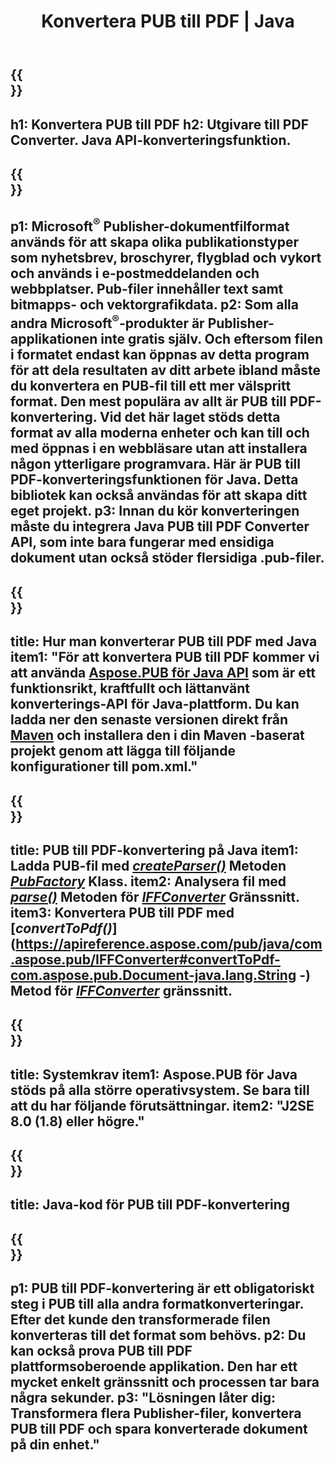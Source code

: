 ﻿---
translation: true
template: /_templates/conversion-child-java.md
title: Konvertera PUB till PDF | Java
description: Konvertera PUB till PDF med Java API på Windows, Linux och Mac OS X. Utgivarkonverteringsfunktion som är lätt att integrera i din egen lösning.
url: /java/conversion/pub-to-pdf/
metakeywords: pub till pdf java, konvertera pub till pdf java, java pub till pdf, utgivare till pdf java
family: pub
platformtag: java
feature: conversion
---

{{<section banner>}}
---
h1: Konvertera PUB till PDF
h2: Utgivare till PDF Converter. Java API-konverteringsfunktion.
---

{{<section overview>}}
---
p1: Microsoft<sup>®</sup> Publisher-dokumentfilformat används för att skapa olika publikationstyper som nyhetsbrev, broschyrer, flygblad och vykort och används i e-postmeddelanden och webbplatser. Pub-filer innehåller text samt bitmapps- och vektorgrafikdata.
p2: Som alla andra Microsoft<sup>®</sup>-produkter är Publisher-applikationen inte gratis själv. Och eftersom filen i formatet endast kan öppnas av detta program för att dela resultaten av ditt arbete ibland måste du konvertera en PUB-fil till ett mer välspritt format. Den mest populära av allt är PUB till PDF-konvertering. Vid det här laget stöds detta format av alla moderna enheter och kan till och med öppnas i en webbläsare utan att installera någon ytterligare programvara. Här är PUB till PDF-konverteringsfunktionen för Java. Detta bibliotek kan också användas för att skapa ditt eget projekt.
p3: Innan du kör konverteringen måste du integrera Java PUB till PDF Converter API, som inte bara fungerar med ensidiga dokument utan också stöder flersidiga .pub-filer.
---

{{<section widget>}}
---
title: Hur man konverterar PUB till PDF med Java
item1: "För att konvertera PUB till PDF kommer vi att använda [Aspose.PUB för Java API](https://products.aspose.com/pub/java) som är ett funktionsrikt, kraftfullt och lättanvänt konverterings-API för Java-plattform. Du kan ladda ner den senaste versionen direkt från [Maven](https://repository.aspose.com/webapp/#/artifacts/browse/tree/General/repo/com/aspose/aspose-pub) och installera den i din Maven -baserat projekt genom att lägga till följande konfigurationer till pom.xml."
---

{{<section feature1>}}
---
title: PUB till PDF-konvertering på Java
item1: Ladda PUB-fil med [*createParser()*](https://apireference.aspose.com/pub/java/com.aspose.pub/PubFactory#createParser-java.lang.String-) Metoden [*PubFactory*](https://apireference.aspose.com/pub/java/com.aspose.pub/PubFactory) Klass.
item2: Analysera fil med [*parse()*](https://apireference.aspose.com/pub/java/com.aspose.pub/IPubParser#parse--) Metoden för [*IFFConverter*](https://apireference.aspose.com/pub/java/com.aspose.pub/IPubParser) Gränssnitt.
item3: Konvertera PUB till PDF med [*convertToPdf()*](https://apireference.aspose.com/pub/java/com.aspose.pub/IFFConverter#convertToPdf-com.aspose.pub.Document-java.lang.String -) Metod för [*IFFConverter*](https://apireference.aspose.com/pub/java/com.aspose.pub/IFFConverter) gränssnitt.
---

{{<section feature2>}}
---
title: Systemkrav
item1: Aspose.PUB för Java stöds på alla större operativsystem. Se bara till att du har följande förutsättningar.
item2: "J2SE 8.0 (1.8) eller högre."
---

{{<section codeexample>}}
---
title: Java-kod för PUB till PDF-konvertering
---

{{<section summary>}}
---
p1: PUB till PDF-konvertering är ett obligatoriskt steg i PUB till alla andra formatkonverteringar. Efter det kunde den transformerade filen konverteras till det format som behövs.
p2: Du kan också prova PUB till PDF plattformsoberoende applikation. Den har ett mycket enkelt gränssnitt och processen tar bara några sekunder.
p3: "Lösningen låter dig: Transformera flera Publisher-filer, konvertera PUB till PDF och spara konverterade dokument på din enhet."
---